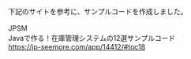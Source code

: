 下記のサイトを参考に、サンプルコードを作成しました。

JPSM　</br>
Javaで作る！在庫管理システムの12選サンプルコード　</br>
https://jp-seemore.com/app/14412/#toc18
